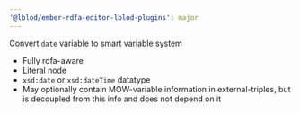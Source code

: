 ```yaml
---
'@lblod/ember-rdfa-editor-lblod-plugins': major
---
```


Convert `date` variable to smart variable system

- Fully rdfa-aware
- Literal node
- `xsd:date` or `xsd:dateTime` datatype
- May optionally contain MOW-variable information in external-triples, but is decoupled from this info and does not depend on it